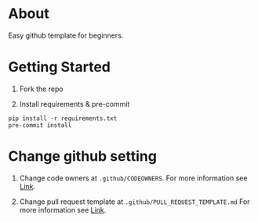 # About

Easy github template for beginners.

# Getting Started
1. Fork the repo

2. Install requirements & pre-commit
```
pip install -r requirements.txt
pre-commit install
```

# Change github setting

1. Change code owners at ``.github/CODEOWNERS``. For more information see [Link](https://docs.github.com/en/repositories/managing-your-repositorys-settings-and-features/customizing-your-repository/about-code-owners).

2. Change pull request template at ``.github/PULL_REQUEST_TEMPLATE.md`` For more information see [Link](https://docs.github.com/en/communities/using-templates-to-encourage-useful-issues-and-pull-requests/creating-a-pull-request-template-for-your-repository).
